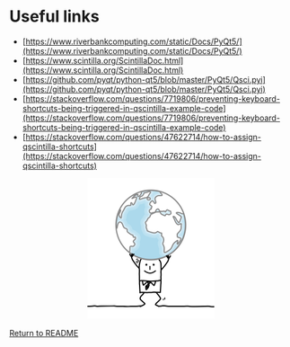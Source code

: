 # Useful links

* [https://www.riverbankcomputing.com/static/Docs/PyQt5/](https://www.riverbankcomputing.com/static/Docs/PyQt5/)
* [https://www.scintilla.org/ScintillaDoc.html](https://www.scintilla.org/ScintillaDoc.html)
* [https://github.com/pyqt/python-qt5/blob/master/PyQt5/Qsci.pyi](https://github.com/pyqt/python-qt5/blob/master/PyQt5/Qsci.pyi)
* [https://stackoverflow.com/questions/7719806/preventing-keyboard-shortcuts-being-triggered-in-qscintilla-example-code](https://stackoverflow.com/questions/7719806/preventing-keyboard-shortcuts-being-triggered-in-qscintilla-example-code)
* [https://stackoverflow.com/questions/47622714/how-to-assign-qscintilla-shortcuts](https://stackoverflow.com/questions/47622714/how-to-assign-qscintilla-shortcuts)

<p align="center">
<img src="../docs/images/1375061_width_x_height_226x250.png">
</p>

[Return to README](../README.md)
